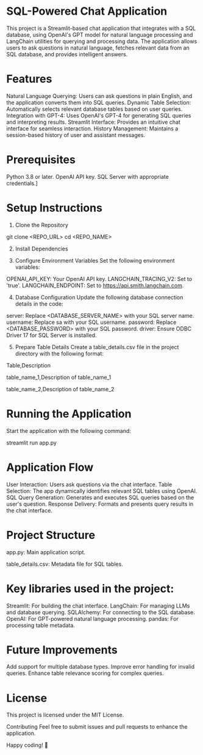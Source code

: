 # SQL-Powered Chat Application
This project is a Streamlit-based chat application that integrates with a SQL database, using OpenAI's GPT model for natural language processing and LangChain utilities for querying and processing data. The application allows users to ask questions in natural language, fetches relevant data from an SQL database, and provides intelligent answers.

# Features

Natural Language Querying: Users can ask questions in plain English, and the application converts them into SQL queries.
Dynamic Table Selection: Automatically selects relevant database tables based on user queries.
Integration with GPT-4: Uses OpenAI's GPT-4 for generating SQL queries and interpreting results.
Streamlit Interface: Provides an intuitive chat interface for seamless interaction.
History Management: Maintains a session-based history of user and assistant messages.

# Prerequisites
Python 3.8 or later.
OpenAI API key.
SQL Server with appropriate credentials.]

# Setup Instructions
1. Clone the Repository
   
git clone <REPO_URL>
cd <REPO_NAME>

2. Install Dependencies

3. Configure Environment Variables
Set the following environment variables:

OPENAI_API_KEY: Your OpenAI API key.
LANGCHAIN_TRACING_V2: Set to 'true'.
LANGCHAIN_ENDPOINT: Set to https://api.smith.langchain.com.

4. Database Configuration
Update the following database connection details in the code:

server: Replace <DATABASE_SERVER_NAME> with your SQL server name.
username: Replace sa with your SQL username.
password: Replace <DATABASE_PASSWORD> with your SQL password.
driver: Ensure ODBC Driver 17 for SQL Server is installed.

5. Prepare Table Details
Create a table_details.csv file in the project directory with the following format:

Table,Description

table_name_1,Description of table_name_1

table_name_2,Description of table_name_2

# Running the Application
Start the application with the following command:

streamlit run app.py

# Application Flow
User Interaction: Users ask questions via the chat interface.
Table Selection: The app dynamically identifies relevant SQL tables using OpenAI.
SQL Query Generation: Generates and executes SQL queries based on the user's question.
Response Delivery: Formats and presents query results in the chat interface.

# Project Structure

app.py: Main application script.

table_details.csv: Metadata file for SQL tables.

# Key libraries used in the project:

Streamlit: For building the chat interface.
LangChain: For managing LLMs and database querying.
SQLAlchemy: For connecting to the SQL database.
OpenAI: For GPT-powered natural language processing.
pandas: For processing table metadata.

# Future Improvements
Add support for multiple database types.
Improve error handling for invalid queries.
Enhance table relevance scoring for complex queries.

# License
This project is licensed under the MIT License.

Contributing
Feel free to submit issues and pull requests to enhance the application.

Happy coding! 🎉
